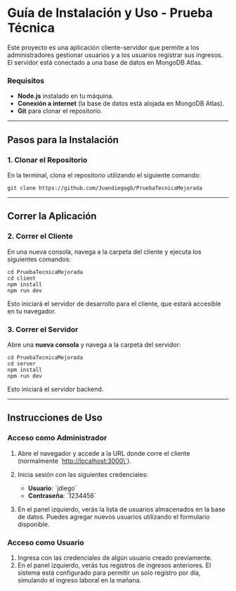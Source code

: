 # Guía de Instalación y Uso - **Prueba Técnica**

Este proyecto es una aplicación cliente-servidor que permite a los administradores gestionar usuarios y a los usuarios registrar sus ingresos. El servidor está conectado a una base de datos en MongoDB Atlas.

### Requisitos

- **Node.js** instalado en tu máquina.
- **Conexión a internet** (la base de datos está alojada en MongoDB Atlas).
- **Git** para clonar el repositorio.

---

## Pasos para la Instalación

### 1. Clonar el Repositorio

En la terminal, clona el repositorio utilizando el siguiente comando:

```
git clone https://github.com/Juandiegogb/PruebaTecnicaMejorada
```

---

## Correr la Aplicación

### 2. Correr el Cliente

En una nueva consola, navega a la carpeta del cliente y ejecuta los siguientes comandos:

```
cd PruebaTecnicaMejorada
cd client
npm install
npm run dev
```

Esto iniciará el servidor de desarrollo para el cliente, que estará accesible en tu navegador.

### 3. Correr el Servidor

Abre una **nueva consola** y navega a la carpeta del servidor:

```
cd PruebaTecnicaMejorada
cd server
npm install
npm run dev
```

Esto iniciará el servidor backend.

---

## Instrucciones de Uso

### **Acceso como Administrador**

1. Abre el navegador y accede a la URL donde corre el cliente (normalmente \`<http://localhost:3000\`>).
2. Inicia sesión con las siguientes credenciales:

    - **Usuario**: \`jdiego\`
    - **Contraseña**: \`1234456\`

3. En el panel izquierdo, verás la lista de usuarios almacenados en la base de datos. Puedes agregar nuevos usuarios utilizando el formulario disponible.

### **Acceso como Usuario**

1. Ingresa con las credenciales de algún usuario creado previamente.
2. En el panel izquierdo, verás tus registros de ingresos anteriores. El sistema está configurado para permitir un solo registro por día, simulando el ingreso laboral en la mañana.
